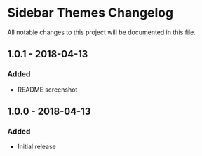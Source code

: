 # Sidebar Themes Changelog

All notable changes to this project will be documented in this file.

## 1.0.1 - 2018-04-13

### Added
- README screenshot

## 1.0.0 - 2018-04-13

### Added
- Initial release
